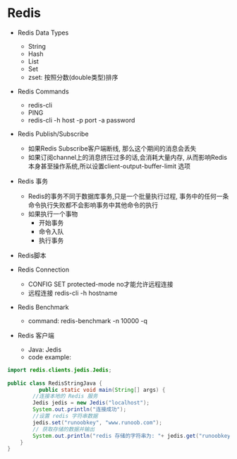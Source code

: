 # Redis

- Redis Data Types
	- String
	- Hash
	- List
	- Set
	- zset: 按照分数(double类型)排序

	
- Redis Commands
	- redis-cli
	- PING
	- redis-cli -h host -p port -a password

	
- Redis Publish/Subscribe
	- 如果Redis Subscribe客户端断线, 那么这个期间的消息会丢失
	- 如果订阅channel上的消息挤压过多的话,会消耗大量内存, 从而影响Redis本身甚至操作系统,所以设置client-output-buffer-limit 选项

- Redis 事务
	- Redis的事务不同于数据库事务,只是一个批量执行过程, 事务中的任何一条命令执行失败都不会影响事务中其他命令的执行
	- 如果执行一个事物
		- 开始事务
		- 命令入队
		- 执行事务

- Redis脚本

- Redis Connection
	- CONFIG SET protected-mode no才能允许远程连接
	- 远程连接 redis-cli -h hostname
	
- Redis Benchmark
	- command: redis-benchmark -n 10000 -q

	
- Redis 客户端
	- Java: Jedis
	- code example:

```Java
import redis.clients.jedis.Jedis;
 
public class RedisStringJava {
		  public static void main(String[] args) {
        //连接本地的 Redis 服务
        Jedis jedis = new Jedis("localhost");
        System.out.println("连接成功");
        //设置 redis 字符串数据
        jedis.set("runoobkey", "www.runoob.com");
        // 获取存储的数据并输出
        System.out.println("redis 存储的字符串为: "+ jedis.get("runoobkey"));
    }
}
```
